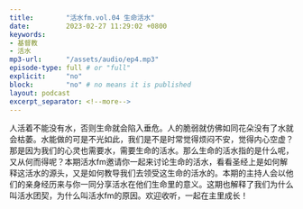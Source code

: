 ```yaml
---
title:        "活水fm.vol.04 生命活水"
date:         2023-02-27 11:29:02 +0800
keywords:
- 基督教
- 活水
mp3-url:      "/assets/audio/ep4.mp3"
episode-type: full # or "full"
explicit:     "no"
block:        "no" # no means it is published
layout: podcast
excerpt_separator: <!--more-->
---
```

人活着不能没有水，否则生命就会陷入垂危。人的脆弱就仿佛如同花朵没有了水就会枯萎。水能做的可是不光如此，我们是不是时常觉得烦闷不安，觉得内心空虚？那是因为我们的心灵也需要水，需要生命的活水。那么生命的活水指的是什么呢，又从何而得呢？本期活水fm邀请你一起来讨论生命的活水，看看圣经上是如何解释这活水的源头，又是如何教导我们去领受这生命的活水的。本期的主持人会以他们的亲身经历来与你一同分享活水在他们生命里的意义。这期也解释了我们为什么叫活水团契，为什么叫活水fm的原因。欢迎收听，一起在主里成长！